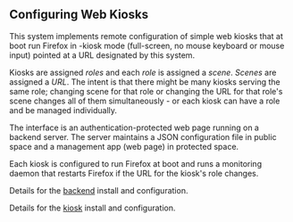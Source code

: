## **Configuring Web Kiosks**

This system implements remote configuration of simple web kiosks that at boot run Firefox in -kiosk mode (full-screen, no mouse keyboard or mouse input) pointed at a URL designated by this system.

Kiosks are assigned *roles* and each *role* is assigned a *scene*. *Scenes* are assigned a *URL*. The intent is that there might be many kiosks serving the same role; changing scene for that role or changing the URL for that role's scene changes all of them simultaneously - or each kiosk can have a role and be managed individually.

The interface is an authentication-protected web page running on a backend server. The server maintains a JSON configuration file in public space and a management app (web page) in protected space.

Each kiosk is configured to run Firefox at boot and runs a monitoring daemon that restarts Firefox if the URL for the kiosk's role changes.

Details for the [backend](backend.md) install and configuration.

Details for the [kiosk](kiosk.md) install and configuration.


